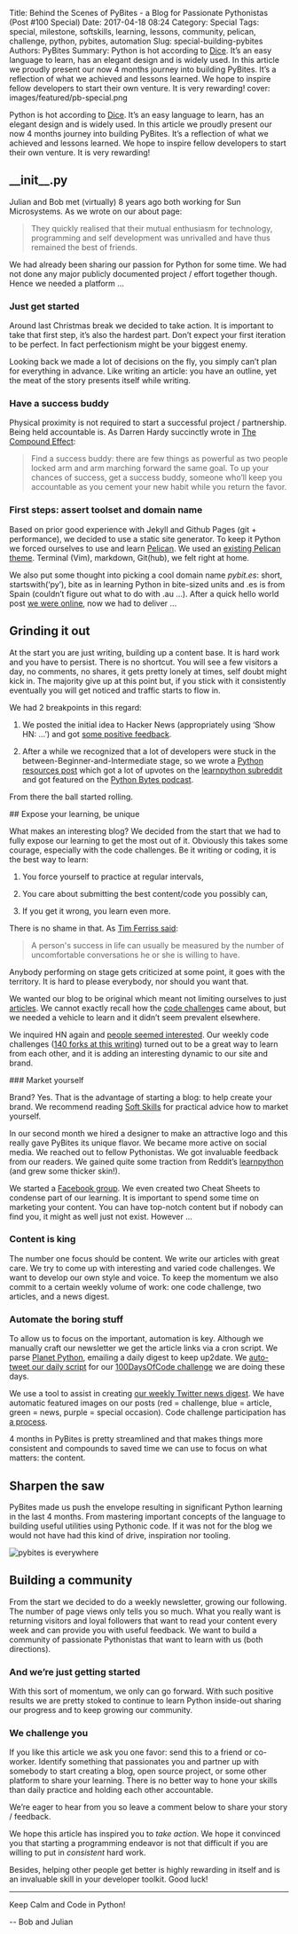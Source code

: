 Title: Behind the Scenes of PyBites - a Blog for Passionate Pythonistas (Post #100 Special)
Date: 2017-04-18 08:24
Category: Special
Tags: special, milestone, softskills, learning, lessons, community, pelican, challenge, python, pybites, automation
Slug: special-building-pybites
Authors: PyBites
Summary: Python is hot according to [Dice](http://insights.dice.com/2016/02/01/whats-hot-and-not-in-tech-skills/). It’s an easy language to learn, has an elegant design and is widely used. In this article we proudly present our now 4 months journey into building PyBites. It’s a reflection of what we achieved and lessons learned. We hope to inspire fellow developers to start their own venture. It is very rewarding!
cover: images/featured/pb-special.png

Python is hot according to [Dice](http://insights.dice.com/2016/02/01/whats-hot-and-not-in-tech-skills/). It’s an easy language to learn, has an elegant design and is widely used. In this article we proudly present our now 4 months journey into building PyBites. It’s a reflection of what we achieved and lessons learned. We hope to inspire fellow developers to start their own venture. It is very rewarding!

## \_\_init\_\_.py

Julian and Bob met (virtually) 8 years ago both working for Sun Microsystems. As we wrote on our about page: 

> They quickly realised that their mutual enthusiasm for technology, programming and self development was unrivalled and have thus remained the best of friends.

We had already been sharing our passion for Python for some time. We had not done any major publicly documented project / effort together though. Hence we needed a platform …

### Just get started

Around last Christmas break we decided to take action. It is important to take that first step, it’s also the hardest part. Don’t expect your first iteration to be perfect. In fact perfectionism might be your biggest enemy.

Looking back we made a lot of decisions on the fly, you simply can’t plan for everything in advance. Like writing an article: you have an outline, yet the meat of the story presents itself while writing.

### Have a success buddy

Physical proximity is not required to start a successful project / partnership. Being held accountable is. As Darren Hardy succinctly wrote in [The Compound Effect](http://www.amazon.com/dp/159315724X/?tag=pyb0f-20): 

> Find a success buddy: there are few things as powerful as two people locked arm and arm marching forward the same goal. To up your chances of success, get a success buddy, someone who’ll keep you accountable as you cement your new habit while you return the favor.

### First steps: assert toolset and domain name

Based on prior good experience with Jekyll and Github Pages (git + performance), we decided to use a static site generator. To keep it Python we forced ourselves to use and learn [Pelican](https://github.com/getpelican/pelican). We used an [existing Pelican theme](https://github.com/alexandrevicenzi/Flex). Terminal (Vim), markdown, Git(hub), we felt right at home.

We also put some thought into picking a cool domain name *pybit.es*: short, startswith(‘py’), bite as in learning Python in bite-sized units and .es is from Spain (couldn’t figure out what to do with .au ...). After a quick hello world post [we were online](http://bobbelderbos.com/assets/pybites_home.png), now we had to deliver ...

## Grinding it out

At the start you are just writing, building up a content base. It is hard work and you have to persist. There is no shortcut. You will see a few visitors a day, no comments, no shares, it gets pretty lonely at times, self doubt might kick in. The majority give up at this point but, if you stick with it consistently eventually you will get noticed and traffic starts to flow in. 


We had 2 breakpoints in this regard:

1. We posted the initial idea to Hacker News (appropriately using ‘Show HN: ...’) and got [some positive feedback](https://news.ycombinator.com/item?id=13274876). 

2. After a while we recognized that a lot of developers were stuck in the between-Beginner-and-Intermediate stage, so we wrote a [Python resources post](https://redd.it/5sjt3l) which got a lot of upvotes on the [learnpython subreddit](https://www.reddit.com/r/learnpython/) and got featured on the [Python Bytes podcast](https://pythonbytes.fm/episodes/show/14/lots-of-python-style-and-python-3000-is-3000-days-old). 

From there the ball started rolling.

## Expose your learning, be unique

What makes an interesting blog? We decided from the start that we had to fully expose our learning to get the most out of it. Obviously this takes some courage, especially with the code challenges. Be it writing or coding, it is the best way to learn: 

1. You force yourself to practice at regular intervals, 

2. You care about submitting the best content/code you possibly can, 

3. If you get it wrong, you learn even more. 

There is no shame in that. As [Tim Ferriss said](https://en.wikiquote.org/wiki/Timothy_Ferriss): 

> A person's success in life can usually be measured by the number of uncomfortable conversations he or she is willing to have. 

Anybody performing on stage gets criticized at some point, it goes with the territory. It is hard to please everybody, nor should you want that.

We wanted our blog to be original which meant not limiting ourselves to just [articles](https://pybit.es/archives.html). We cannot exactly recall how the [code challenges](http://pybit.es/pages/challenges.html) came about, but we needed a vehicle to learn and it didn’t seem prevalent elsewhere. 

We inquired HN again and [people seemed interested](https://news.ycombinator.com/item?id=13352447). Our weekly code challenges ([140 forks at this writing](https://github.com/pybites/challenges)) turned out to be a great way to learn from each other, and it is adding an interesting dynamic to our site and brand.

### Market yourself

Brand? Yes. That is the advantage of starting a blog: to help create your brand. We recommend reading [Soft Skills](http://www.amazon.com/dp/1617292397/?tag=pyb0f-20) for practical advice how to market yourself. 

In our second month we hired a designer to make an attractive logo and this really gave PyBites its unique flavor. We became more active on social media. We reached out to fellow Pythonistas. We got invaluable feedback from our readers. We gained quite some traction from Reddit’s [learnpython](https://www.reddit.com/r/learnpython/) (and grew some thicker skin!). 

We started a [Facebook group](https://www.facebook.com/groups/pybites/). We even created two Cheat Sheets to condense part of our learning. It is important to spend some time on marketing your content. You can have top-notch content but if nobody can find you, it might as well just not exist. However ...

### Content is king 

The number one focus should be content. We write our articles with great care. We try to come up with interesting and varied code challenges. We want to develop our own style and voice. To keep the momentum we also commit to a certain weekly volume of work: one code challenge, two articles, and a news digest.

### Automate the boring stuff

To allow us to focus on the important, automation is key. Although we manually craft our newsletter we get the article links via a cron script. We parse [Planet Python](http://planetpython.org), emailing a daily digest to keep up2date. We [auto-tweet our daily script](http://pybit.es/100days-autotweet.html) for our [100DaysOfCode challenge](http://pybit.es/special-100days.html) we are doing these days. 

We use a tool to assist in creating [our weekly Twitter news digest](http://pybit.es/pages/news.html). We have automatic featured images on our posts (red = challenge, blue = article, green = news, purple = special occasion). Code challenge participation has [a process](https://github.com/pybites/challenges/blob/master/INSTALL.md). 

4 months in PyBites is pretty streamlined and that makes things more consistent and compounds to saved time we can use to focus on what matters: the content.

## Sharpen the saw

PyBites made us push the envelope resulting in significant Python learning in the last 4 months. From mastering important concepts of the language to building useful utilities using Pythonic code. If it was not for the blog we would not have had this kind of drive, inspiration nor tooling. 

![pybites is everywhere]({filename}/images/coffee.jpg)

## Building a community

From the start we decided to do a weekly newsletter, growing our following. The number of page views only tells you so much. What you really want is returning visitors and loyal followers that want to read your content every week and can provide you with useful feedback. We want to build a community of passionate Pythonistas that want to learn with us (both directions).

### And we’re just getting started

With this sort of momentum, we only can go forward. With such positive results we are pretty stoked to continue to learn Python inside-out sharing our progress and to keep growing our community. 

### We challenge you

If you like this article we ask you one favor: send this to a friend or co-worker. Identify something that passionates you and partner up with somebody to start creating a blog, open source project, or some other platform to share your learning. There is no better way to hone your skills than daily practice and holding each other accountable. 

We’re eager to hear from you so leave a comment below to share your story / feedback.

We hope this article has inspired you to *take action*. We hope it convinced you that starting a programming endeavor is not that difficult if you are willing to put in *consistent* hard work. 

Besides, helping other people get better is highly rewarding in itself and is an invaluable skill in your developer toolkit. Good luck!

---

Keep Calm and Code in Python!

-- Bob and Julian
